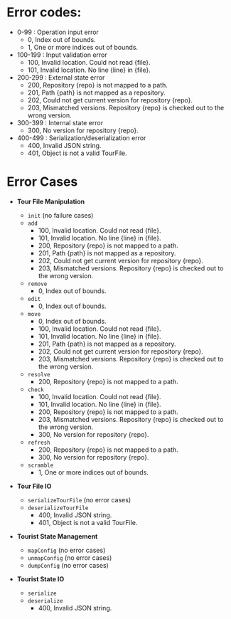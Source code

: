 # Error codes:
- 0-99    : Operation input error
  - 0, Index out of bounds.
  - 1, One or more indices out of bounds.
- 100-199 : Input validation error
  - 100, Invalid location. Could not read {file}.
  - 101, Invalid location. No line {line} in {file}.
- 200-299 : External state error
  - 200, Repository {repo} is not mapped to a path.
  - 201, Path {path} is not mapped as a repository.
  - 202, Could not get current version for repository {repo}.
  - 203, Mismatched versions. Repository {repo} is checked out to the wrong
         version.
- 300-399 : Internal state error
  - 300, No version for repository {repo}.
- 400-499 : Serialization/deserialization error
  - 400, Invalid JSON string.
  - 401, Object is not a valid TourFile.

# Error Cases

- **Tour File Manipulation**
  - `init` (no failure cases)
  - `add`
    - 100, Invalid location. Could not read {file}.
    - 101, Invalid location. No line {line} in {file}.
    - 200, Repository {repo} is not mapped to a path.
    - 201, Path {path} is not mapped as a repository.
    - 202, Could not get current version for repository {repo}.
    - 203, Mismatched versions. Repository {repo} is checked out to the wrong
           version.
  - `remove`
    - 0, Index out of bounds.
  - `edit`
    - 0, Index out of bounds.
  - `move`
    - 0, Index out of bounds.
    - 100, Invalid location. Could not read {file}.
    - 101, Invalid location. No line {line} in {file}.
    - 201, Path {path} is not mapped as a repository.
    - 202, Could not get current version for repository {repo}.
    - 203, Mismatched versions. Repository {repo} is checked out to the wrong
           version.
  - `resolve`
    - 200, Repository {repo} is not mapped to a path.
  - `check`
    - 100, Invalid location. Could not read {file}.
    - 101, Invalid location. No line {line} in {file}.
    - 200, Repository {repo} is not mapped to a path.
    - 203, Mismatched versions. Repository {repo} is checked out to the wrong
           version.
    - 300, No version for repository {repo}.
  - `refresh`
    - 200, Repository {repo} is not mapped to a path.
    - 300, No version for repository {repo}.
  - `scramble`
    - 1, One or more indices out of bounds.

- **Tour File IO**
  - `serializeTourFile` (no error cases)
  - `deserializeTourFile`
    - 400, Invalid JSON string.
    - 401, Object is not a valid TourFile.

- **Tourist State Management**
  - `mapConfig` (no error cases)
  - `unmapConfig` (no error cases)
  - `dumpConfig` (no error cases)

- **Tourist State IO**
  - `serialize`
  - `deserialize`
    - 400, Invalid JSON string.
